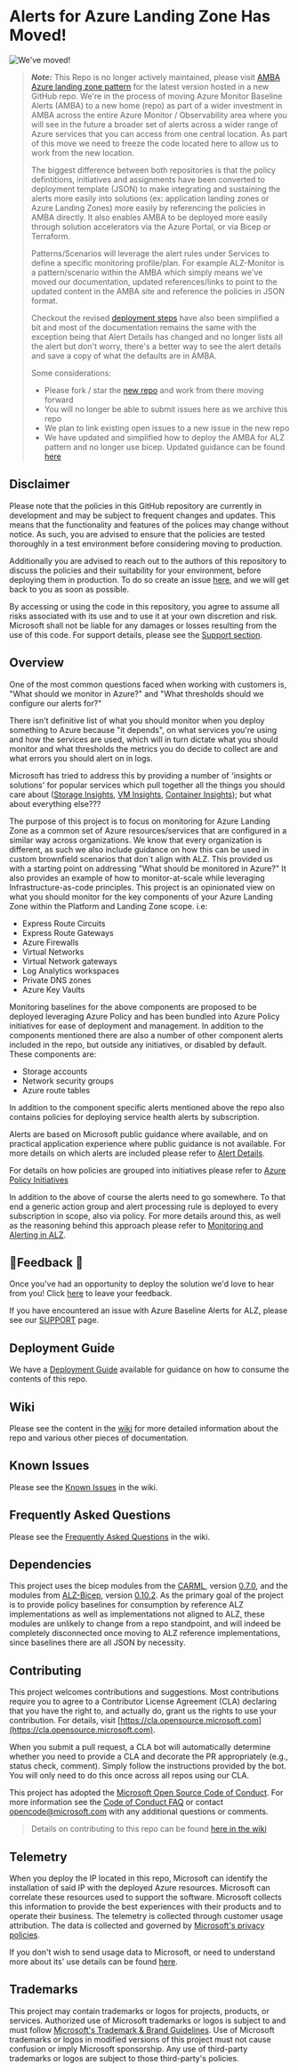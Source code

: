 # Alerts for Azure Landing Zone Has Moved!

![We've moved!](media/alzmon-wevemoved.png)

>**_Note:_** This Repo is no longer actively maintained, please visit [AMBA Azure landing zone pattern](https://aka.ms/amba/alz) for the latest version hosted in a new GitHub repo. We're in the process of moving Azure Monitor Baseline Alerts (AMBA) to a new home (repo) as part of a wider investment in AMBA across the entire Azure Monitor / Observability area where you will see in the future a broader set of alerts across a wider range of Azure services that you can access from one central location. As part of this move we need to freeze the code located here to allow us to work from the new location.
>
>The biggest difference between both repositories is that the policy defintitions, initiatives and assignments have been converted to deployment template (JSON) to make integrating and sustaining the alerts more easily into solutions (ex: application landing zones or Azure Landing Zones) more easily by referencing the policies in AMBA directly. It also enables AMBA to be deployed more easily through solution accelerators via the Azure Portal, or via Bicep or Terraform.
>
>Patterns/Scenarios will leverage the alert rules under Services to define a specific monitoring profile/plan. For example ALZ-Monitor is a pattern/scenario within the AMBA which simply means we've moved our documentation, updated references/links to point to the updated content in the AMBA site and reference the policies in JSON format.
>
>Checkout the revised [deployment steps](https://azure.github.io/azure-monitor-baseline-alerts/patterns/alz/deploy/Introduction-to-deploying-the-ALZ-Pattern/) have also been simplified a bit and most of the documentation remains the same with the exception being that Alert Details has changed and no longer lists all the alert but don't worry, there's a better way to see the alert details and save a copy of what the defaults are in AMBA.
>
> Some considerations:
> - Please fork / star the [new repo](https://aka.ms/amba) and work from there moving forward
> - You will no longer be able to submit issues here as we archive this repo
> - We plan to link existing open issues to a new issue in the new repo
> - We have updated and simplified how to deploy the AMBA for ALZ pattern and no longer use bicep. Updated guidance can be found [here](https://aka.ms/amba/alz/deploy)

## Disclaimer

Please note that the policies in this GitHub repository are currently in development and may be subject to frequent changes and updates. This means that the functionality and features of the polices may change without notice. As such, you are advised to ensure that the policies are tested thoroughly in a test environment before considering moving to production.

Additionally you are advised to reach out to the authors of this repository to discuss the policies and their suitability for your environment, before deploying them in production. To do so create an issue [here](https://github.com/alz-monitor/issues), and we will get back to you as soon as possible.

By accessing or using the code in this repository, you agree to assume all risks associated with its use and to use it at your own discretion and risk. Microsoft shall not be liable for any damages or losses resulting from the use of this code. For support details, please see the [Support section](https://github.com/Azure/alz-monitor/blob/main/SUPPORT.md).

## Overview

One of the most common questions faced when working with customers is, "What should we monitor in Azure?" and "What thresholds should we configure our alerts for?"

There isn't definitive list of what you should monitor when you deploy something to Azure because "it depends", on what services you're using and how the services are used, which will in turn dictate what you should monitor and what thresholds the metrics you do decide to collect are and what errors you should alert on in logs.

Microsoft has tried to address this by providing a number of 'insights or solutions' for popular services which pull together all the things you should care about ([Storage Insights](https://learn.microsoft.com/en-us/azure/storage/common/storage-insights-overview), [VM Insights](https://learn.microsoft.com/en-us/azure/azure-monitor/vm/vminsights-overview), [Container Insights](https://learn.microsoft.com/en-us/azure/azure-monitor/containers/container-insights-overview)); but what about everything else???

The purpose of this project is to focus on monitoring for Azure Landing Zone as a common set of Azure resources/services that are configured in a similar way across organizations. We know that every organization is different, as such we also include guidance on how this can be used in custom brownfield scenarios that don´t align with ALZ. This provided us with a starting point on addressing "What should be monitored in Azure?" It also provides an example of how to monitor-at-scale while leveraging Infrastructure-as-code principles.
This project is an opinionated view on what you should monitor for the key components of your Azure Landing Zone within the Platform and Landing Zone scope. i.e:

- Express Route Circuits
- Express Route Gateways
- Azure Firewalls
- Virtual Networks
- Virtual Network gateways
- Log Analytics workspaces
- Private DNS zones
- Azure Key Vaults

Monitoring baselines for the above components are proposed to be deployed leveraging Azure Policy and has been bundled into Azure Policy initiatives for ease of deployment and management. In addition to the components mentioned there are also a number of other component alerts included in the repo, but outside any initiatives, or disabled by default. These components are:

- Storage accounts
- Network security groups
- Azure route tables

In addition to the component specific alerts mentioned above the repo also contains policies for deploying service health alerts by subscription. 

Alerts are based on Microsoft public guidance where available, and on practical application experience where public guidance is not available. For more details on which alerts are included please refer to [Alert Details](https://github.com/Azure/alz-monitor/wiki/AlertsDetails). 

For details on how policies are grouped into initiatives please refer to [Azure Policy Initiatives](https://github.com/Azure/alz-monitor/wiki/AzurePolicyInitiatives)

In addition to the above of course the alerts need to go somewhere. To that end a generic action group and alert processing rule is deployed to every subscription in scope, also via policy. For more details around this, as well as the reasoning behind this approach please refer to [Monitoring and Alerting in ALZ](../../wiki/Monitoring-and-Alerting-in-ALZ).

## 📣Feedback 📣

Once you've had an opportunity to deploy the solution we'd love to hear from you! Click [here](https://aka.ms/alz/monitor/feedback) to leave your feedback.

If you have encountered an issue with Azure Baseline Alerts for ALZ, please see our [SUPPORT](https://github.com/Azure/alz-monitor/blob/9777cbaf347138e613a0a24391f9261294d18481/SUPPORT.md#L3) page.

## Deployment Guide

We have a [Deployment Guide](../../wiki/Introduction-to-deploying-ALZ-Monitor) available for guidance on how to consume the contents of this repo.

## Wiki

Please see the content in the [wiki](https://github.com/Azure/alz-monitor/wiki) for more detailed information about the repo and various other pieces of documentation.

## Known Issues

Please see the [Known Issues](https://github.com/Azure/alz-monitor/wiki/KnownIssues) in the wiki.

## Frequently Asked Questions

Please see the [Frequently Asked Questions](https://github.com/Azure/alz-monitor/wiki/FAQ) in the wiki.

## Dependencies

This project uses the bicep modules from the [CARML](https://github.com/Azure/ResourceModules), version [0.7.0](https://github.com/Azure/ResourceModules/releases/tag/v0.7.0), and the modules from [ALZ-Bicep](https://github.com/Azure/ALZ-Bicep/tree/main/infra-as-code/bicep), version [0.10.2](https://github.com/Azure/ALZ-Bicep/releases/tag/v0.10.2). As the primary goal of the project is to provide policy baselines for consumption by reference ALZ implementations as well as implementations not aligned to ALZ, these modules are unlikely to change from a repo standpoint, and will indeed be completely disconnected once moving to ALZ reference implementations, since baselines there are all JSON by necessity.

## Contributing

This project welcomes contributions and suggestions.
Most contributions require you to agree to a Contributor License Agreement (CLA)
declaring that you have the right to, and actually do, grant us the rights to use your contribution.
For details, visit [https://cla.opensource.microsoft.com](https://cla.opensource.microsoft.com).

When you submit a pull request, a CLA bot will automatically determine whether you need to provide
a CLA and decorate the PR appropriately (e.g., status check, comment).
Simply follow the instructions provided by the bot.
You will only need to do this once across all repos using our CLA.

This project has adopted the [Microsoft Open Source Code of Conduct](https://opensource.microsoft.com/codeofconduct/).
For more information see the [Code of Conduct FAQ](https://opensource.microsoft.com/codeofconduct/faq/) or
contact [opencode@microsoft.com](mailto:opencode@microsoft.com) with any additional questions or comments.

> Details on contributing to this repo can be found [here in the wiki](https://github.com/azure/alz-monitor/wiki/Contributing)

## Telemetry

When you deploy the IP located in this repo, Microsoft can identify the installation of said IP with the deployed Azure resources. Microsoft can correlate these resources used to support the software. Microsoft collects this information to provide the best experiences with their products and to operate their business. The telemetry is collected through customer usage attribution. The data is collected and governed by [Microsoft's privacy policies](https://www.microsoft.com/trustcenter).

If you don't wish to send usage data to Microsoft, or need to understand more about its' use details can be found [here](https://github.com/azure/alz-monitor/wiki/Telemetry).

## Trademarks

This project may contain trademarks or logos for projects, products, or services.
Authorized use of Microsoft trademarks or logos is subject to and must follow
[Microsoft's Trademark & Brand Guidelines](https://www.microsoft.com/legal/intellectualproperty/trademarks/usage/general).
Use of Microsoft trademarks or logos in modified versions of this project must not cause confusion or imply Microsoft sponsorship.
Any use of third-party trademarks or logos are subject to those third-party's policies.
